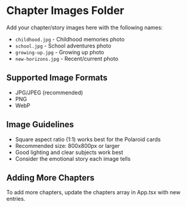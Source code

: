 # Chapter Images Folder

Add your chapter/story images here with the following names:

- `childhood.jpg` - Childhood memories photo
- `school.jpg` - School adventures photo
- `growing-up.jpg` - Growing up photo
- `new-horizons.jpg` - Recent/current photo

## Supported Image Formats
- JPG/JPEG (recommended)
- PNG
- WebP

## Image Guidelines
- Square aspect ratio (1:1) works best for the Polaroid cards
- Recommended size: 800x800px or larger
- Good lighting and clear subjects work best
- Consider the emotional story each image tells

## Adding More Chapters
To add more chapters, update the chapters array in App.tsx with new entries.